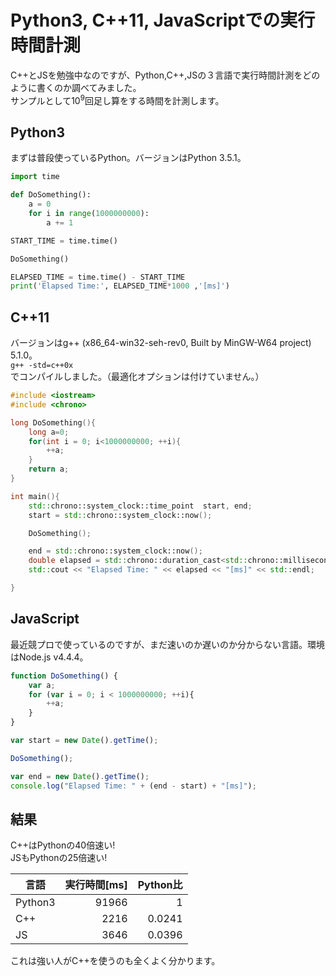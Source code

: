# Python3, C++11, JavaScriptでの実行時間計測

C++とJSを勉強中なのですが、Python,C++,JSの３言語で実行時間計測をどのように書くのか調べてみました。  
サンプルとして$10^9$回足し算をする時間を計測します。

## Python3
まずは普段使っているPython。バージョンはPython 3.5.1。
``` python
import time

def DoSomething():
    a = 0
    for i in range(1000000000):
        a += 1

START_TIME = time.time()

DoSomething()

ELAPSED_TIME = time.time() - START_TIME
print('Elapsed Time:', ELAPSED_TIME*1000 ,'[ms]')
```
## C++11
バージョンはg++ (x86_64-win32-seh-rev0, Built by MinGW-W64 project) 5.1.0。  
`g++ -std=c++0x`でコンパイルしました。（最適化オプションは付けていません。）
``` cpp
#include <iostream>
#include <chrono>

long DoSomething(){
    long a=0;
    for(int i = 0; i<1000000000; ++i){
        ++a;
    }
    return a;
}

int main(){
    std::chrono::system_clock::time_point  start, end;
    start = std::chrono::system_clock::now();

    DoSomething();

    end = std::chrono::system_clock::now();
    double elapsed = std::chrono::duration_cast<std::chrono::milliseconds>(end-start).count();
    std::cout << "Elapsed Time: " << elapsed << "[ms]" << std::endl;

}
```

## JavaScript
最近競プロで使っているのですが、まだ速いのか遅いのか分からない言語。環境はNode.js v4.4.4。
``` javascript
function DoSomething() {
    var a;
    for (var i = 0; i < 1000000000; ++i){
        ++a;
    }
}

var start = new Date().getTime();

DoSomething();

var end = new Date().getTime();
console.log("Elapsed Time: " + (end - start) + "[ms]");
```

## 結果
C++はPythonの40倍速い!  
JSもPythonの25倍速い!

|言語|実行時間[ms]|Python比|
|---|---:|---:|
|Python3|91966|1|
|C++|2216|0.0241|
|JS|3646|0.0396|

これは強い人がC++を使うのも全くよく分かります。
